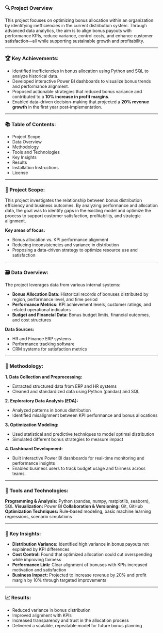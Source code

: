 ### 🔍 Project Overview

This project focuses on optimizing bonus allocation within an organization by identifying inefficiencies in the current distribution system. Through advanced data analytics, the aim is to align bonus payouts with performance KPIs, reduce variance, control costs, and enhance customer satisfaction—all while supporting sustainable growth and profitability.

---

### 🏆 Key Achievements:

* Identified inefficiencies in bonus allocation using Python and SQL to analyze historical data.
* Developed interactive Power BI dashboards to visualize bonus trends and performance alignment.
* Proposed actionable strategies that reduced bonus variance and contributed to a **10% increase in profit margins**.
* Enabled data-driven decision-making that projected a **20% revenue growth** in the first year post-implementation.

---

### 📚 Table of Contents:

* Project Scope
* Data Overview
* Methodology
* Tools and Technologies
* Key Insights
* Results
* Installation Instructions
* License

---

### 🎯 Project Scope:

This project investigates the relationship between bonus distribution efficiency and business outcomes. By analyzing performance and allocation data, the goal was to identify gaps in the existing model and optimize the process to support customer satisfaction, profitability, and strategic alignment.

**Key areas of focus:**

* Bonus allocation vs. KPI performance alignment
* Reducing inconsistencies and variance in distribution
* Proposing a data-driven strategy to optimize resource use and satisfaction

---

### 🗃️ Data Overview:

The project leverages data from various internal systems:

* **Bonus Allocation Data:** Historical records of bonuses distributed by region, performance level, and time period
* **Performance Metrics:** KPI achievement levels, customer ratings, and related operational indicators
* **Budget and Financial Data:** Bonus budget limits, financial outcomes, and cost structures

**Data Sources:**

* HR and Finance ERP systems
* Performance tracking software
* CRM systems for satisfaction metrics

---

### 🔬 Methodology:

**1. Data Collection and Preprocessing:**

* Extracted structured data from ERP and HR systems
* Cleaned and standardized data using Python (pandas) and SQL

**2. Exploratory Data Analysis (EDA):**

* Analyzed patterns in bonus distribution
* Identified misalignment between KPI performance and bonus allocations

**3. Optimization Modeling:**

* Used statistical and predictive techniques to model optimal distribution
* Simulated different bonus strategies to measure impact

**4. Dashboard Development:**

* Built interactive Power BI dashboards for real-time monitoring and performance insights
* Enabled business users to track budget usage and fairness across teams

---

### 🧰 Tools and Technologies:

**Programming & Analysis:** Python (pandas, numpy, matplotlib, seaborn), SQL
**Visualization:** Power BI
**Collaboration & Versioning:** Git, GitHub
**Optimization Techniques:** Rule-based modeling, basic machine learning regressions, scenario simulations

---

### 🔑 Key Insights:

* **Distribution Variance:** Identified high variance in bonus payouts not explained by KPI differences
* **Cost Control:** Found that optimized allocation could cut overspending while improving fairness
* **Performance Link:** Clear alignment of bonuses with KPIs increased motivation and satisfaction
* **Business Impact:** Projected to increase revenue by 20% and profit margin by 10% through targeted improvements

---

### 📈 Results:

* Reduced variance in bonus distribution
* Improved alignment with KPIs
* Increased transparency and trust in the allocation process
* Delivered a scalable, repeatable model for future bonus planning
